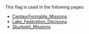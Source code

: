 This flag is used in the following pages:
 - [CentaurFormable_Missions](../missions/CentaurFormable_Missions.md)
 - [Lake_Federation_Decisions](../decisions/Lake_Federation_Decisions.md)
 - [Skurkokli_Missions](../missions/Skurkokli_Missions.md)

